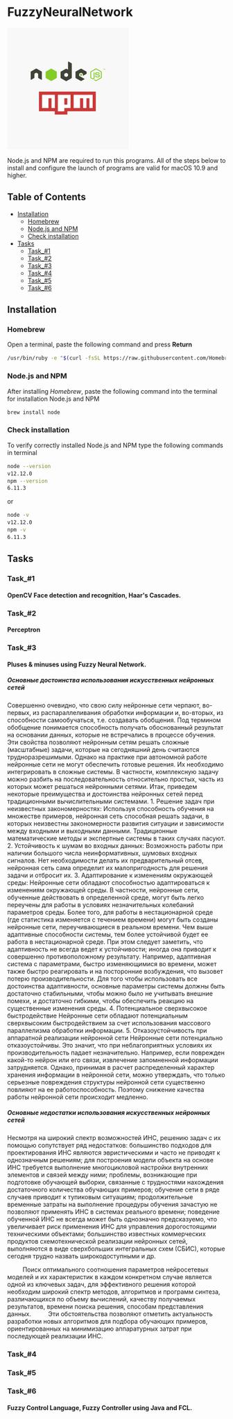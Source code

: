 # FuzzyNeuralNetwork

![NPM](/Images/logo.png)

Node.js and NPM are required to run this programs.
All of the steps below to install and configure the launch of programs are valid for macOS 10.9 and higher.


## Table of Contents

* [Installation](#installation)
  * [Homebrew](#homebrew)
  * [Node.js and NPM](#nodejs-and-npm)
  * [Check installation](#check-installation)
* [Tasks](#tasks)
  * [Task_#1](#task_1)
  * [Task_#2](#task_2)
  * [Task_#3](#task_3)
  * [Task_#4](#task_4)
  * [Task_#5](#task_5)
  * [Task_#6](#task_6)


## Installation

### Homebrew

Open a terminal, paste the following command and press **Return**

```bash
/usr/bin/ruby -e "$(curl -fsSL https://raw.githubusercontent.com/Homebrew/install/master/install)"
```

### Node.js and NPM

After installing *Homebrew*, paste the following command into the terminal for installation Node.js and NPM

```bash
brew install node
```

### Check installation

To verify correctly installed Node.js and NPM type the following commands in terminal

```bash
node --version
v12.12.0
npm --version
6.11.3
```
or
```bash
node -v
v12.12.0
npm -v
6.11.3
```


## Tasks

### Task_#1

#### OpenCV Face detection and recognition, Haar's Cascades.

### Task_#2

#### Perceptron

### Task_#3

#### Pluses & minuses using Fuzzy Neural Network.

##### Основные достоинства использования искусственных нейронных сетей

Совершенно очевидно, что свою силу нейронные сети черпают, во-первых, из распараллеливания обработки информации и, во-вторых, из способности самообучаться, т.е. создавать обобщения. Под термином обобщение понимается способность получать обоснованный результат на основании данных, которые не встречались в процессе обучения. Эти свойства позволяют нейронным сетям решать сложные (масштабные) задачи, которые на сегодняшний день считаются трудноразрешимыми.
	Однако на практике при автономной работе нейронные сети не могут обеспечить готовые решения. Их необходимо интегрировать в сложные системы. В частности, комплексную задачу можно разбить на последовательность относительно простых, часть из которых может решаться нейронными сетями.
	Итак, приведем некоторые преимущества и достоинства нейронных сетей перед традиционными вычислительными системами.
	1. Решение задач при неизвестных закономерностях:
	Используя способность обучения на множестве примеров, нейронная сеть способная решать задачи, в которых неизвестны закономерности развития ситуации и зависимости между входными и выходными данными. Традиционные математические методы и экспертные системы в таких случаях пасуют.
	2. Устойчивость к шумам во входных данных:
	Возможность работы при наличии большого числа неинформативных, шумовых входных сигналов. Нет необходимости делать их предварительный отсев, нейронная сеть сама определит их малопригодность для решения задачи и отбросит их.
3. Адаптирование к изменениям окружающей среды:
	Нейронные сети обладают способностью адаптироваться к изменениям окружающей среды. В частности, нейронные сети, обученные действовать в определенной среде, могут быть легко переучены для работы в условиях незначительных колебаний параметров среды. Более того, для работы в нестационарной среде (где статистика изменяется с течением времени) могут быть созданы нейронные сети, переучивающиеся в реальном времени. Чем выше адаптивные способности системы, тем более устойчивой будет ее работа в нестационарной среде. При этом следует заметить, что адаптивность не всегда ведет к устойчивости; иногда она приводит к совершенно противоположному результату. Например, адаптивная система с параметрами, быстро изменяющимися во времени, может также быстро реагировать и на посторонние возбуждения, что вызовет потерю производительности. Для того чтобы использовать все достоинства адаптивности, основные параметры системы должны быть достаточно стабильными, чтобы можно было не учитывать внешние помехи, и достаточно гибкими, чтобы обеспечить реакцию на существенные изменения среды.
	4. Потенциальное сверхвысокое быстродействие
	Нейронные сети обладают потенциальным сверхвысоким быстродействием за счет использования массового параллелизма обработки информации.
5. Отказоустойчивость при аппаратной реализации нейронной сети
	Нейронные сети потенциально отказоустойчивы. Это значит, что при неблагоприятных условиях их производительность падает незначительно. Например, если поврежден какой-то нейрон или его связи, извлечение запомненной информации затрудняется. Однако, принимая в расчет распределенный характер хранения информации в нейронной сети, можно утверждать, что только серьезные повреждения структуры нейронной сети существенно повлияют на ее работоспособность. Поэтому снижение качества работы нейронной сети происходит медленно.
 
 
 
##### Основные недостатки использования искусственных нейронных сетей

Несмотря на широкий спектр возможностей ИНС, решению задач с их помощью сопутствует ряд недостатков:
большинство подходов для проектирования ИНС являются эвристическими и часто не приводят к однозначным решениям;
для построения модели объекта на основе ИНС требуется выполнение многоцикловой настройки внутренних элементов и связей между ними;
проблемы, возникающие при подготовке обучающей выборки, связанные с трудностями нахождения достаточного количества обучающих примеров;
обучение сети в ряде случаев приводит к тупиковым ситуациям;
продолжительные временные затраты на выполнение процедуры обучения зачастую не позволяют применять ИНС в системах реального времени;
поведение обученной ИНС не всегда может быть однозначно предсказуемо, что увеличивает риск применения ИНС для управления дорогостоящими техническими объектами;
большинство известных коммерческих продуктов схемотехнической реализации нейронных сетей, выполняются в виде сверхбольших интегральных схем (СБИС), которые сегодня трудно назвать широкодоступными и др.

         Поиск оптимального соотношения параметров нейросетевых моделей и их характеристик в каждом конкретном случае является одной из ключевых задач, для эффективного решения которой необходим широкий спектр методов, алгоритмов и программ синтеза, различающихся по объему вычислений, качеству получаемых результатов, времени поиска решения, способам представления данных.
         Эти обстоятельства позволяют отметить актуальность разработки новых алгоритмов для подбора обучающих примеров, ориентированных на минимизацию аппаратурных затрат при последующей реализации ИНС.



### Task_#4

### Task_#5

### Task_#6

#### Fuzzy Control Language, Fuzzy Controller using Java and FCL.
